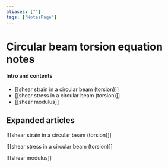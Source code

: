 ```yaml
---
aliases: [""]
tags: ["NotesPage"]
---
```


# Circular beam torsion equation notes

#### Intro and contents
- [[shear strain in a circular beam (torsion)]]
- [[shear stress in a circular beam (torsion)]]
- [[shear modulus]]


## Expanded articles
![[shear strain in a circular beam (torsion)]]

![[shear stress in a circular beam (torsion)]]

![[shear modulus]]

